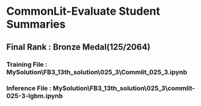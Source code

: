 # CommonLit-Evaluate Student Summaries

## Final Rank : Bronze Medal(125/2064)

### Training File : MySolution\FB3_13th_solution\025_3\Commlit_025_3.ipynb

### Inference File : MySolution\FB3_13th_solution\025_3\commlit-025-3-lgbm.ipynb
